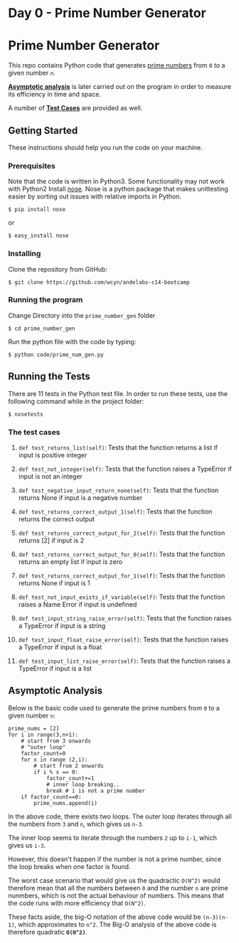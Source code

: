 # Day 0 - Prime Number Generator

# Prime Number Generator
This repo contains Python code that generates [prime numbers](https://en.wikipedia.org/wiki/Prime_number) from `0` to a given number `n`.

[__Asymptotic analysis__](#asymptotic-analysis) is later carried out on the program in order to measure its efficiency in time and space.

A number of [__Test Cases__](#running-the-tests) are provided as well.


## Getting Started
These instructions should help you run the code on your machine.

### Prerequisites
Note that the code is written in Python3. Some functionality may not work with Python2
Install [nose](http://nose.readthedocs.io/en/latest/). Nose is a python package that makes unittesting easier by sorting out issues with relative imports in Python.
```
$ pip install nose
```
or
```
$ easy_install nose
```
### Installing

Clone the repository from GitHub:
```
$ git clone https://github.com/wcyn/andelabs-c14-bootcamp
```

### Running the program
Change Directory into the `prime_number_gen` folder
```
$ cd prime_number_gen
```

Run the python file with the code by typing:
```
$ python code/prime_num_gen.py
```
## Running the Tests
There are 11 tests in the Python test file.
In order to run these tests, use the following command while in the project folder:

```
$ nosetests
```
### The test cases
1. `def test_returns_list(self)`:   Tests that the function returns a list if input is positive integer
	
2. `def test_not_integer(self)`: Tests that the function raises a TypeError if input is not an integer
			
3. `def test_negative_input_return_none(self)`: Tests that the function returns None if input is a negative number
		
4. `def test_returns_correct_output_1(self)`: Tests that the function returns the correct output
		
5. `def test_returns_correct_output_for_2(self)`: Tests that the function returns [2] if input is 2
		
6. `def test_returns_correct_output_for_0(self)`: Tests that the function returns an empty list if input is zero
	
7. `def test_returns_correct_output_for_1(self)`: Tests that the function returns None if input is 1
		
8. `def test_not_input_exists_if_variable(self)`: Tests that the function raises a Name Error if input is undefined
			
9. `def test_input_string_raise_error(self)`: Tests that the function raises a TypeError if input is a string
			
10. `def test_input_float_raise_error(self)`: Tests that the function raises a TypeError if input is a float
			
11. `def test_input_list_raise_error(self)`: Tests that the function raises a TypeError if input is a list

## Asymptotic Analysis
Below is the basic code used to generate the prime numbers from `0` to a given number `n`:

```
prime_nums = [2]
for i in range(3,n+1):
    # start from 3 onwards
    # "outer loop"
    factor_count=0
    for x in range (2,i):
        # start from 2 onwards
        if i % x == 0:
            factor_count+=1
            # inner loop breaking..
            break # i is not a prime number 
    if factor_count==0:
        prime_nums.append(i)
```

In the above code, there exists two loops. The outer loop iterates through all the numbers from `3` and `n`, which gives us `n-3`.

The inner loop seems to iterate through the numbers `2` up to `i-1`, which gives us `i-3`. 

However, this doesn't happen if the number is not a prime number, since the loop breaks when one factor is found.

The worst case scenario that would give us the quadractic `O(N^2)` would therefore mean that all the numbers between `0` and the number `n` are prime nunmbers, which is not the actual behaviour of numbers. This means that the code runs with more efficiency that `O(N^2)`. 

These facts aside, the big-O notation of the above code would be `(n-3)(n-1)`, which approximates to `n^2`. The Big-O analysis of the above code is therefore quadratic __`O(N^2)`__.

